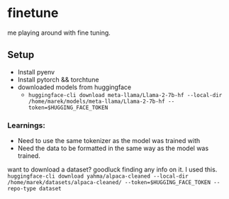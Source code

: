 # finetune
me playing around with fine tuning.


## Setup

- Install pyenv
- Install pytorch && torchtune
- downloaded models from huggingface
    - `huggingface-cli download meta-llama/Llama-2-7b-hf --local-dir /home/marek/models/meta-llama/Llama-2-7b-hf --token=$HUGGING_FACE_TOKEN`


### Learnings:
- Need to use the same tokenizer as the model was trained with
- Need the data to be formatted in the same way as the model was trained.

want to download a dataset? goodluck finding any info on it. I used this.
`huggingface-cli download yahma/alpaca-cleaned --local-dir /home/marek/datasets/alpaca-cleaned/ --token=$HUGGING_FACE_TOKEN --repo-type dataset`
